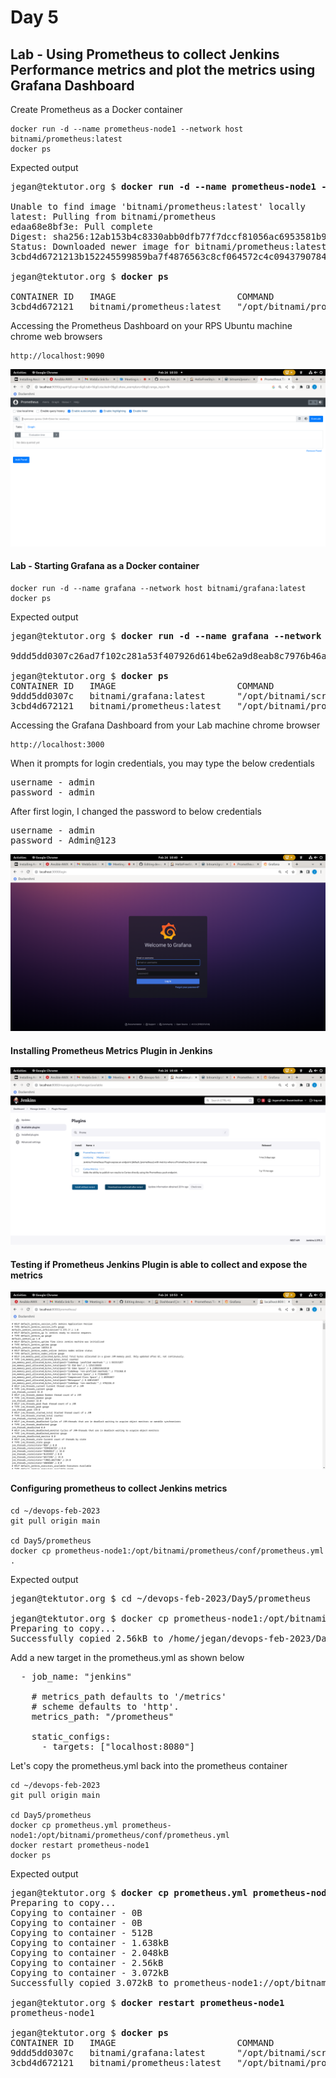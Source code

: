# Day 5

## Lab - Using Prometheus to collect Jenkins Performance metrics and plot the metrics using Grafana Dashboard

Create Prometheus as a Docker container
```
docker run -d --name prometheus-node1 --network host bitnami/prometheus:latest
docker ps
```

Expected output
<pre>
jegan@tektutor.org $ <b>docker run -d --name prometheus-node1 --network host bitnami/prometheus:latest</b>

Unable to find image 'bitnami/prometheus:latest' locally
latest: Pulling from bitnami/prometheus
edaa68e8bf3e: Pull complete 
Digest: sha256:12ab153b4c8330abb0dfb77f7dccf81056ac6953581b9bfde9b95f50af3a8edf
Status: Downloaded newer image for bitnami/prometheus:latest
3cbd4d6721213b152245599859ba7f4876563c8cf064572c4c09437907840425

jegan@tektutor.org $ <b>docker ps</b>
 
CONTAINER ID   IMAGE                       COMMAND                  CREATED         STATUS         PORTS                                   NAMES
3cbd4d672121   bitnami/prometheus:latest   "/opt/bitnami/promet…"   4 seconds ago   Up 2 seconds                                           prometheus-node1
</pre>

Accessing the Prometheus Dashboard on your RPS Ubuntu machine chrome web browsers
```
http://localhost:9090
```

![Prometheus Dashboard](prometheus-dashboard.png)


#### Lab - Starting Grafana as a Docker container
```
docker run -d --name grafana --network host bitnami/grafana:latest
docker ps

```

Expected output
<pre>
jegan@tektutor.org $ <b>docker run -d --name grafana --network host bitnami/grafana:latest</b>

9ddd5dd0307c26ad7f102c281a53f407926d614be62a9d8eab8c7976b46afcbc

jegan@tektutor.org $ <b>docker ps</b>
CONTAINER ID   IMAGE                       COMMAND                  CREATED         STATUS         PORTS                                   NAMES
9ddd5dd0307c   bitnami/grafana:latest      "/opt/bitnami/script…"   2 seconds ago   Up 2 seconds                                           grafana
3cbd4d672121   bitnami/prometheus:latest   "/opt/bitnami/promet…"   7 minutes ago   Up 7 minutes                                           prometheus-node1
</pre>

Accessing the Grafana Dashboard from your Lab machine chrome browser
```
http://localhost:3000
```

When it prompts for login credentials, you may type the below credentials
<pre>
username - admin
password - admin
</pre>

After first login, I changed the password to below credentials
<pre>
username - admin
password - Admin@123
</pre>

![Grafana Dashboard](grafana-dashboard.png)

#### Installing Prometheus Metrics Plugin in Jenkins
![Prometheus Jenkins Plugin](jenkins-prometheus-plugin.png)

#### Testing if Prometheus Jenkins Plugin is able to collect and expose the metrics
![Testing Prometheus Jenkins Plugin](jenkins-prometheus-metrics.png)

#### Configuring prometheus to collect Jenkins metrics
```
cd ~/devops-feb-2023
git pull origin main

cd Day5/prometheus
docker cp prometheus-node1:/opt/bitnami/prometheus/conf/prometheus.yml .
```

Expected output
<pre>
jegan@tektutor.org $ cd ~/devops-feb-2023/Day5/prometheus

jegan@tektutor.org $ docker cp prometheus-node1:/opt/bitnami/prometheus/conf/prometheus.yml .
Preparing to copy...
Successfully copied 2.56kB to /home/jegan/devops-feb-2023/Day5/prometheus/.
</pre>


Add a new target in the prometheus.yml as shown below
<pre>
  - job_name: "jenkins"

    # metrics_path defaults to '/metrics'
    # scheme defaults to 'http'.
    metrics_path: "/prometheus"

    static_configs:
      - targets: ["localhost:8080"]
</pre>

Let's copy the prometheus.yml back into the prometheus container
```
cd ~/devops-feb-2023
git pull origin main

cd Day5/prometheus
docker cp prometheus.yml prometheus-node1:/opt/bitnami/prometheus/conf/prometheus.yml
docker restart prometheus-node1
docker ps
```

Expected output
<pre>
jegan@tektutor.org $ <b>docker cp prometheus.yml prometheus-node1://opt/bitnami/prometheus/conf/prometheus.yml</b>
Preparing to copy...
Copying to container - 0B
Copying to container - 0B
Copying to container - 512B
Copying to container - 1.638kB
Copying to container - 2.048kB
Copying to container - 2.56kB
Copying to container - 3.072kB
Successfully copied 3.072kB to prometheus-node1://opt/bitnami/prometheus/conf/prometheus.yml

jegan@tektutor.org $ <b>docker restart prometheus-node1</b>
prometheus-node1

jegan@tektutor.org $ <b>docker ps</b>
CONTAINER ID   IMAGE                       COMMAND                  CREATED          STATUS          PORTS                                   NAMES
9ddd5dd0307c   bitnami/grafana:latest      "/opt/bitnami/script…"   36 minutes ago   Up 36 minutes                                           grafana
3cbd4d672121   bitnami/prometheus:latest   "/opt/bitnami/promet…"   43 minutes ago   Up 8 seconds                                            prometheus-node1
</pre>

